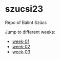 # szucsi23
Repo of Bálint Szűcs


Jump to different weeks:
- [week-01](https://github.com/green-fox-academy/szucsi23/tree/master/week-01)
- [week-02](https://github.com/green-fox-academy/szucsi23/tree/master/week-02)
- [week-03]()